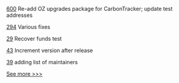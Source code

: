 
[600](https://github.com/hyperledger-labs/blockchain-carbon-accounting/pull/600) Re-add OZ upgrades package for CarbonTracker; update test addresses

[294](https://github.com/hyperledger-labs/fabric-operations-console/pull/294) Various fixes

[29](https://github.com/hyperledger-labs/perun-eth-backend/pull/29) Recover funds test

[43](https://github.com/hyperledger-labs/hlf-connector/pull/43) Increment version after release

[39](https://github.com/hyperledger-labs/karma-charity-platform/pull/39) adding list of maintainers


[See more >>>](https://start-here.hyperledger.org/pull-requests)
